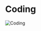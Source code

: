 # Coding

![Coding](https://media.istockphoto.com/vectors/flat-style-thin-line-banner-design-of-coding-vector-id1225152559)
